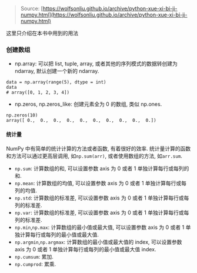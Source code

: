 > Source: [https://wolfsonliu.github.io/archive/python-xue-xi-bi-ji-numpy.html](https://wolfsonliu.github.io/archive/python-xue-xi-bi-ji-numpy.html)

这里只介绍在本书中用到的用法

### 创建数组

* np.array: 可以把 list, tuple, array, 或者其他的序列模式的数据转创建为 ndarray, 默认创建一个新的 ndarray.

```
data = np.array(range(5), dtype = int)
data
# array([0, 1, 2, 3, 4])
```

* np.zeros, np.zeros\_like: 创建元素全为 0 的数组, 类似 np.ones.

```
np.zeros(10)
array([ 0.,  0.,  0.,  0.,  0.,  0.,  0.,  0.,  0.,  0.])
```

#### 统计量

NumPy 中有简单的统计计算的方法或者函数, 有着很好的效率. 统计量计算的函数和方法可以通过更高层调用, 如`np.sum(arr)`, 或者使用数组的方法, 如`arr.sum`.

* `np.sum`: 计算数组的和, 可以设置参数 axis 为 0 或者 1 单独计算每行或每列的和.
* `np.mean`: 计算数组的均值, 可以设置参数 axis 为 0 或者 1 单独计算每行或每列的均值.
* `np.std`: 计算数组的标准差, 可以设置参数 axis 为 0 或者 1 单独计算每行或每列的标准差.
* `np.var`: 计算数组的标准差, 可以设置参数 axis 为 0 或者 1 单独计算每行或每列的标准差.
* `np.min`,`np.max`: 计算数组的最小值或最大值, 可以设置参数 axis 为 0 或者 1 单独计算每行或每列的最小值或最大值.
* `np.argmin`,`np.argmax`: 计算数组的最小值或最大值的 index, 可以设置参数 axis 为 0 或者 1 单独计算每行或每列的最小值或最大值 index.
* `np.cumsum`: 累加.
* `np.cumprod`: 累乘.



